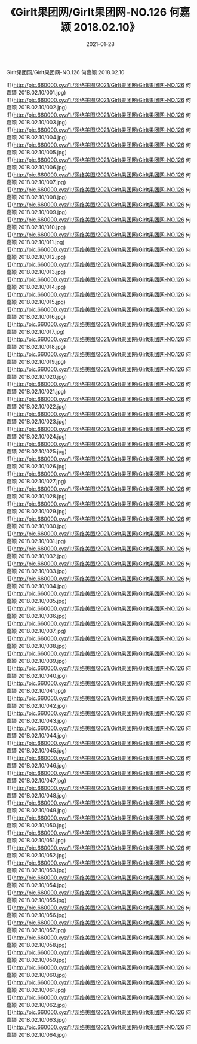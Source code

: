 ﻿---
layout: post
title:  《Girlt果团网/Girlt果团网-NO.126 何嘉颖 2018.02.10》
date:   2021-01-28
img: http://pic.660000.xyz/1:/网络美图/2021/Girlt果团网/Girlt果团网-NO.126 何嘉颖 2018.02.10/000.jpg
categories: [美女, 清纯, 唯美]
---

Girlt果团网/Girlt果团网-NO.126 何嘉颖 2018.02.10

 ![](http://pic.660000.xyz/1:/网络美图/2021/Girlt果团网/Girlt果团网-NO.126 何嘉颖 2018.02.10/001.jpg) <br>![](http://pic.660000.xyz/1:/网络美图/2021/Girlt果团网/Girlt果团网-NO.126 何嘉颖 2018.02.10/002.jpg) <br>![](http://pic.660000.xyz/1:/网络美图/2021/Girlt果团网/Girlt果团网-NO.126 何嘉颖 2018.02.10/003.jpg) <br>![](http://pic.660000.xyz/1:/网络美图/2021/Girlt果团网/Girlt果团网-NO.126 何嘉颖 2018.02.10/004.jpg) <br>![](http://pic.660000.xyz/1:/网络美图/2021/Girlt果团网/Girlt果团网-NO.126 何嘉颖 2018.02.10/005.jpg) <br>![](http://pic.660000.xyz/1:/网络美图/2021/Girlt果团网/Girlt果团网-NO.126 何嘉颖 2018.02.10/006.jpg) <br>![](http://pic.660000.xyz/1:/网络美图/2021/Girlt果团网/Girlt果团网-NO.126 何嘉颖 2018.02.10/007.jpg) <br>![](http://pic.660000.xyz/1:/网络美图/2021/Girlt果团网/Girlt果团网-NO.126 何嘉颖 2018.02.10/008.jpg) <br>![](http://pic.660000.xyz/1:/网络美图/2021/Girlt果团网/Girlt果团网-NO.126 何嘉颖 2018.02.10/009.jpg) <br>![](http://pic.660000.xyz/1:/网络美图/2021/Girlt果团网/Girlt果团网-NO.126 何嘉颖 2018.02.10/010.jpg) <br>![](http://pic.660000.xyz/1:/网络美图/2021/Girlt果团网/Girlt果团网-NO.126 何嘉颖 2018.02.10/011.jpg) <br>![](http://pic.660000.xyz/1:/网络美图/2021/Girlt果团网/Girlt果团网-NO.126 何嘉颖 2018.02.10/012.jpg) <br>![](http://pic.660000.xyz/1:/网络美图/2021/Girlt果团网/Girlt果团网-NO.126 何嘉颖 2018.02.10/013.jpg) <br>![](http://pic.660000.xyz/1:/网络美图/2021/Girlt果团网/Girlt果团网-NO.126 何嘉颖 2018.02.10/014.jpg) <br>![](http://pic.660000.xyz/1:/网络美图/2021/Girlt果团网/Girlt果团网-NO.126 何嘉颖 2018.02.10/015.jpg) <br>![](http://pic.660000.xyz/1:/网络美图/2021/Girlt果团网/Girlt果团网-NO.126 何嘉颖 2018.02.10/016.jpg) <br>![](http://pic.660000.xyz/1:/网络美图/2021/Girlt果团网/Girlt果团网-NO.126 何嘉颖 2018.02.10/017.jpg) <br>![](http://pic.660000.xyz/1:/网络美图/2021/Girlt果团网/Girlt果团网-NO.126 何嘉颖 2018.02.10/018.jpg) <br>![](http://pic.660000.xyz/1:/网络美图/2021/Girlt果团网/Girlt果团网-NO.126 何嘉颖 2018.02.10/019.jpg) <br>![](http://pic.660000.xyz/1:/网络美图/2021/Girlt果团网/Girlt果团网-NO.126 何嘉颖 2018.02.10/020.jpg) <br>![](http://pic.660000.xyz/1:/网络美图/2021/Girlt果团网/Girlt果团网-NO.126 何嘉颖 2018.02.10/021.jpg) <br>![](http://pic.660000.xyz/1:/网络美图/2021/Girlt果团网/Girlt果团网-NO.126 何嘉颖 2018.02.10/022.jpg) <br>![](http://pic.660000.xyz/1:/网络美图/2021/Girlt果团网/Girlt果团网-NO.126 何嘉颖 2018.02.10/023.jpg) <br>![](http://pic.660000.xyz/1:/网络美图/2021/Girlt果团网/Girlt果团网-NO.126 何嘉颖 2018.02.10/024.jpg) <br>![](http://pic.660000.xyz/1:/网络美图/2021/Girlt果团网/Girlt果团网-NO.126 何嘉颖 2018.02.10/025.jpg) <br>![](http://pic.660000.xyz/1:/网络美图/2021/Girlt果团网/Girlt果团网-NO.126 何嘉颖 2018.02.10/026.jpg) <br>![](http://pic.660000.xyz/1:/网络美图/2021/Girlt果团网/Girlt果团网-NO.126 何嘉颖 2018.02.10/027.jpg) <br>![](http://pic.660000.xyz/1:/网络美图/2021/Girlt果团网/Girlt果团网-NO.126 何嘉颖 2018.02.10/028.jpg) <br>![](http://pic.660000.xyz/1:/网络美图/2021/Girlt果团网/Girlt果团网-NO.126 何嘉颖 2018.02.10/029.jpg) <br>![](http://pic.660000.xyz/1:/网络美图/2021/Girlt果团网/Girlt果团网-NO.126 何嘉颖 2018.02.10/030.jpg) <br>![](http://pic.660000.xyz/1:/网络美图/2021/Girlt果团网/Girlt果团网-NO.126 何嘉颖 2018.02.10/031.jpg) <br>![](http://pic.660000.xyz/1:/网络美图/2021/Girlt果团网/Girlt果团网-NO.126 何嘉颖 2018.02.10/032.jpg) <br>![](http://pic.660000.xyz/1:/网络美图/2021/Girlt果团网/Girlt果团网-NO.126 何嘉颖 2018.02.10/033.jpg) <br>![](http://pic.660000.xyz/1:/网络美图/2021/Girlt果团网/Girlt果团网-NO.126 何嘉颖 2018.02.10/034.jpg) <br>![](http://pic.660000.xyz/1:/网络美图/2021/Girlt果团网/Girlt果团网-NO.126 何嘉颖 2018.02.10/035.jpg) <br>![](http://pic.660000.xyz/1:/网络美图/2021/Girlt果团网/Girlt果团网-NO.126 何嘉颖 2018.02.10/036.jpg) <br>![](http://pic.660000.xyz/1:/网络美图/2021/Girlt果团网/Girlt果团网-NO.126 何嘉颖 2018.02.10/037.jpg) <br>![](http://pic.660000.xyz/1:/网络美图/2021/Girlt果团网/Girlt果团网-NO.126 何嘉颖 2018.02.10/038.jpg) <br>![](http://pic.660000.xyz/1:/网络美图/2021/Girlt果团网/Girlt果团网-NO.126 何嘉颖 2018.02.10/039.jpg) <br>![](http://pic.660000.xyz/1:/网络美图/2021/Girlt果团网/Girlt果团网-NO.126 何嘉颖 2018.02.10/040.jpg) <br>![](http://pic.660000.xyz/1:/网络美图/2021/Girlt果团网/Girlt果团网-NO.126 何嘉颖 2018.02.10/041.jpg) <br>![](http://pic.660000.xyz/1:/网络美图/2021/Girlt果团网/Girlt果团网-NO.126 何嘉颖 2018.02.10/042.jpg) <br>![](http://pic.660000.xyz/1:/网络美图/2021/Girlt果团网/Girlt果团网-NO.126 何嘉颖 2018.02.10/043.jpg) <br>![](http://pic.660000.xyz/1:/网络美图/2021/Girlt果团网/Girlt果团网-NO.126 何嘉颖 2018.02.10/044.jpg) <br>![](http://pic.660000.xyz/1:/网络美图/2021/Girlt果团网/Girlt果团网-NO.126 何嘉颖 2018.02.10/045.jpg) <br>![](http://pic.660000.xyz/1:/网络美图/2021/Girlt果团网/Girlt果团网-NO.126 何嘉颖 2018.02.10/046.jpg) <br>![](http://pic.660000.xyz/1:/网络美图/2021/Girlt果团网/Girlt果团网-NO.126 何嘉颖 2018.02.10/047.jpg) <br>![](http://pic.660000.xyz/1:/网络美图/2021/Girlt果团网/Girlt果团网-NO.126 何嘉颖 2018.02.10/048.jpg) <br>![](http://pic.660000.xyz/1:/网络美图/2021/Girlt果团网/Girlt果团网-NO.126 何嘉颖 2018.02.10/049.jpg) <br>![](http://pic.660000.xyz/1:/网络美图/2021/Girlt果团网/Girlt果团网-NO.126 何嘉颖 2018.02.10/050.jpg) <br>![](http://pic.660000.xyz/1:/网络美图/2021/Girlt果团网/Girlt果团网-NO.126 何嘉颖 2018.02.10/051.jpg) <br>![](http://pic.660000.xyz/1:/网络美图/2021/Girlt果团网/Girlt果团网-NO.126 何嘉颖 2018.02.10/052.jpg) <br>![](http://pic.660000.xyz/1:/网络美图/2021/Girlt果团网/Girlt果团网-NO.126 何嘉颖 2018.02.10/053.jpg) <br>![](http://pic.660000.xyz/1:/网络美图/2021/Girlt果团网/Girlt果团网-NO.126 何嘉颖 2018.02.10/054.jpg) <br>![](http://pic.660000.xyz/1:/网络美图/2021/Girlt果团网/Girlt果团网-NO.126 何嘉颖 2018.02.10/055.jpg) <br>![](http://pic.660000.xyz/1:/网络美图/2021/Girlt果团网/Girlt果团网-NO.126 何嘉颖 2018.02.10/056.jpg) <br>![](http://pic.660000.xyz/1:/网络美图/2021/Girlt果团网/Girlt果团网-NO.126 何嘉颖 2018.02.10/057.jpg) <br>![](http://pic.660000.xyz/1:/网络美图/2021/Girlt果团网/Girlt果团网-NO.126 何嘉颖 2018.02.10/058.jpg) <br>![](http://pic.660000.xyz/1:/网络美图/2021/Girlt果团网/Girlt果团网-NO.126 何嘉颖 2018.02.10/059.jpg) <br>![](http://pic.660000.xyz/1:/网络美图/2021/Girlt果团网/Girlt果团网-NO.126 何嘉颖 2018.02.10/060.jpg) <br>![](http://pic.660000.xyz/1:/网络美图/2021/Girlt果团网/Girlt果团网-NO.126 何嘉颖 2018.02.10/061.jpg) <br>![](http://pic.660000.xyz/1:/网络美图/2021/Girlt果团网/Girlt果团网-NO.126 何嘉颖 2018.02.10/062.jpg) <br>![](http://pic.660000.xyz/1:/网络美图/2021/Girlt果团网/Girlt果团网-NO.126 何嘉颖 2018.02.10/063.jpg) <br>![](http://pic.660000.xyz/1:/网络美图/2021/Girlt果团网/Girlt果团网-NO.126 何嘉颖 2018.02.10/064.jpg) <br>